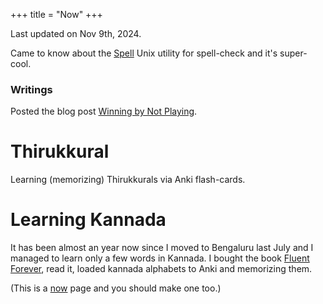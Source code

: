 +++
title = "Now"
+++

Last updated on Nov 9th, 2024.

<!--
- Practicing SQL queries, learnt Apache Airflow and worked out a few examples on it. 
- Learning more about databases.

### Readings
-->
Came to know about the [Spell](https://en.wikipedia.org/wiki/Spell_(Unix)) Unix utility for spell-check and it's super-cool.

### Writings
Posted the blog post [Winning by Not Playing](../musings/win-by-not-playing).

# Thirukkural
Learning (memorizing) Thirukkurals via Anki flash-cards. 

# Learning Kannada
It has been almost an year now since I moved to Bengaluru last July and I managed to learn only a few words in Kannada. 
I bought the book [Fluent Forever](https://fluent-forever.com/book/), read it, loaded kannada alphabets to Anki and memorizing them.

<!--
### Open Source
- I worked on a [patch](https://github.com/pytorch/pytorch/pull/125601) on adding support for `torch.put_along_dim` in PyTorch.
-->
(This is a [now](https://nownownow.com/about) page and you should make one too.)
